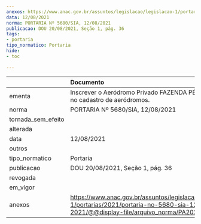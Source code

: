 ```yaml
---
anexos: https://www.anac.gov.br/assuntos/legislacao/legislacao-1/portarias/2021/portaria-no-5680-sia-12-08-2021/@@display-file/arquivo_norma/PA2021-5680.pdf
data: 12/08/2021
norma: PORTARIA Nº 5680/SIA, 12/08/2021
publicacao: DOU 20/08/2021, Seção 1, pág. 36
tags:
- portaria
tipo_normatico: Portaria
hide: 
- toc 
 
---
```


|                    | Documento                                                                                                                                            |
|:-------------------|:-----------------------------------------------------------------------------------------------------------------------------------------------------|
| ementa             | Inscrever o Aeródromo Privado FAZENDA PÉROLA (BA) no cadastro de aeródromos.                                                                         |
| norma              | PORTARIA Nº 5680/SIA, 12/08/2021                                                                                                                     |
| tornada_sem_efeito |                                                                                                                                                      |
| alterada           |                                                                                                                                                      |
| data               | 12/08/2021                                                                                                                                           |
| outros             |                                                                                                                                                      |
| tipo_normatico     | Portaria                                                                                                                                             |
| publicacao         | DOU 20/08/2021, Seção 1, pág. 36                                                                                                                     |
| revogada           |                                                                                                                                                      |
| em_vigor           |                                                                                                                                                      |
| anexos             | https://www.anac.gov.br/assuntos/legislacao/legislacao-1/portarias/2021/portaria-no-5680-sia-12-08-2021/@@display-file/arquivo_norma/PA2021-5680.pdf |